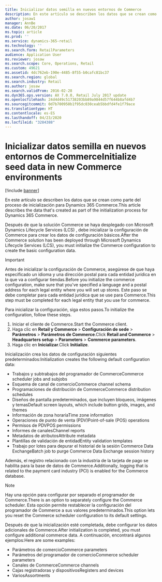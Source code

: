 ```yaml
---
title: Inicializar datos semilla en nuevos entornos de Commerce
description: En este artículo se describen los datos que se crean como parte del proceso de inicialización para Dynamics 365 Commerce.
author: josaw1
manager: AnnBe
ms.date: 06/20/2017
ms.topic: article
ms.prod: ''
ms.service: dynamics-365-retail
ms.technology: ''
ms.search.form: RetailParameters
audience: Application User
ms.reviewer: josaw
ms.search.scope: Core, Operations, Retail
ms.custom: 49621
ms.assetid: 4dc762eb-190e-4485-8f55-b0cafc81bc37
ms.search.region: global
ms.search.industry: Retail
ms.author: josaw
ms.search.validFrom: 2016-02-28
ms.dyn365.ops.version: AX 7.0.0, Retail July 2017 update
ms.openlocfilehash: 24d4d49c51738203bb89a9844d57f644b8afd4b7
ms.sourcegitcommit: 0d7b700950b1f95dc030ceab5bbdfd4fe1f79ace
ms.translationtype: HT
ms.contentlocale: es-ES
ms.lasthandoff: 04/23/2020
ms.locfileid: "3284388"
---
```

# <a name="initialize-seed-data-in-new-commerce-environments"></a><span data-ttu-id="c9d1e-103">Inicializar datos semilla en nuevos entornos de Commerce</span><span class="sxs-lookup"><span data-stu-id="c9d1e-103">Initialize seed data in new Commerce environments</span></span>

[!include [banner](includes/banner.md)]

<span data-ttu-id="c9d1e-104">En este artículo se describen los datos que se crean como parte del proceso de inicialización para Dynamics 365 Commerce.</span><span class="sxs-lookup"><span data-stu-id="c9d1e-104">This article describes the data that's created as part of the initialization process for Dynamics 365 Commerce.</span></span>

<span data-ttu-id="c9d1e-105">Después de que la solución Commerce se haya desplegado con Microsoft Dynamics Lifecycle Services (LCS) , debe inicializar la configuración de Commerce para crear los datos de configuración básicos.</span><span class="sxs-lookup"><span data-stu-id="c9d1e-105">After the Commerce solution has been deployed through Microsoft Dynamics Lifecycle Services (LCS), you must initialize the Commerce configuration to create the basic configuration data.</span></span>

> [!IMPORTANT]
> <span data-ttu-id="c9d1e-106">Antes de inicializar la configuración de Commerce, asegúrese de que haya especificado un idioma y una dirección postal para cada entidad jurídica en la que va a configurar tiendas.</span><span class="sxs-lookup"><span data-stu-id="c9d1e-106">Before you initialize the commerce configuration, make sure that you've specified a language and a postal address for each legal entity where you will set up stores.</span></span> <span data-ttu-id="c9d1e-107">Este paso se debe completar para cada entidad jurídica que se use para Commerce.</span><span class="sxs-lookup"><span data-stu-id="c9d1e-107">This step must be completed for each legal entity that you use for commerce.</span></span>

<span data-ttu-id="c9d1e-108">Para inicializar la configuración, siga estos pasos.</span><span class="sxs-lookup"><span data-stu-id="c9d1e-108">To initialize the configuration, follow these steps.</span></span>

1. <span data-ttu-id="c9d1e-109">Iniciar el cliente de Commerce.</span><span class="sxs-lookup"><span data-stu-id="c9d1e-109">Start the Commerce client.</span></span>
2. <span data-ttu-id="c9d1e-110">Haga clic en **Retail y Commerce** &gt; **Configuración de sede** &gt; **Parámetros** &gt; **Parámetros de Commerce**.</span><span class="sxs-lookup"><span data-stu-id="c9d1e-110">Click **Retail and Commerce** &gt; **Headquarters setup** &gt; **Parameters** &gt; **Commerce parameters**.</span></span>
3. <span data-ttu-id="c9d1e-111">Haga clic en **Inicializar**.</span><span class="sxs-lookup"><span data-stu-id="c9d1e-111">Click **Initialize**.</span></span>

<span data-ttu-id="c9d1e-112">Inicialización crea los datos de configuración siguientes predeterminados:</span><span class="sxs-lookup"><span data-stu-id="c9d1e-112">Initialization creates the following default configuration data:</span></span>

- <span data-ttu-id="c9d1e-113">Trabajos y subtrabajos del programador de Commerce</span><span class="sxs-lookup"><span data-stu-id="c9d1e-113">Commerce scheduler jobs and subjobs</span></span>
- <span data-ttu-id="c9d1e-114">Esquema de canal de comercio</span><span class="sxs-lookup"><span data-stu-id="c9d1e-114">Commerce channel schema</span></span>
- <span data-ttu-id="c9d1e-115">Programaciones de distribución de Commerce</span><span class="sxs-lookup"><span data-stu-id="c9d1e-115">Commerce distribution schedules</span></span>
- <span data-ttu-id="c9d1e-116">Diseños de pantalla predeterminados, que incluyen bloqueos, imágenes y temas</span><span class="sxs-lookup"><span data-stu-id="c9d1e-116">Default screen layouts, which include button grids, images, and themes</span></span>
- <span data-ttu-id="c9d1e-117">Información de zona horaria</span><span class="sxs-lookup"><span data-stu-id="c9d1e-117">Time zone information</span></span>
- <span data-ttu-id="c9d1e-118">Operaciones de punto de venta (PDV)</span><span class="sxs-lookup"><span data-stu-id="c9d1e-118">Point-of-sale (POS) operations</span></span>
- <span data-ttu-id="c9d1e-119">Permisos de PDV</span><span class="sxs-lookup"><span data-stu-id="c9d1e-119">POS permissions</span></span>
- <span data-ttu-id="c9d1e-120">Informes de canales</span><span class="sxs-lookup"><span data-stu-id="c9d1e-120">Channel reports</span></span>
- <span data-ttu-id="c9d1e-121">Metadatos de atributos</span><span class="sxs-lookup"><span data-stu-id="c9d1e-121">Attribute metadata</span></span>
- <span data-ttu-id="c9d1e-122">Plantillas de validación de entidad</span><span class="sxs-lookup"><span data-stu-id="c9d1e-122">Entity validation templates</span></span>
- <span data-ttu-id="c9d1e-123">Trabajo por lotes para depurar el historial de la sesión Commerce Data Exchange</span><span class="sxs-lookup"><span data-stu-id="c9d1e-123">Batch job to purge Commerce Data Exchange session history</span></span>

<span data-ttu-id="c9d1e-124">Además, el registro relacionado con la industria de la tarjeta de pago se habilita para la base de datos de Commerce.</span><span class="sxs-lookup"><span data-stu-id="c9d1e-124">Additionally, logging that is related to the payment card industry (PCI) is enabled for the Commerce database.</span></span>

> [!NOTE]
> <span data-ttu-id="c9d1e-125">Hay una opción para configurar por separado el programador de Commerce.</span><span class="sxs-lookup"><span data-stu-id="c9d1e-125">There is an option to separately configure the Commerce scheduler.</span></span> <span data-ttu-id="c9d1e-126">Esta opción permite restablecer la configuración del programador de Commerce a sus valores predeterminados.</span><span class="sxs-lookup"><span data-stu-id="c9d1e-126">This option lets you reset the Commerce scheduler configuration to its default settings.</span></span>

<span data-ttu-id="c9d1e-127">Después de que la inicialización esté completada, debe configurar los datos adicionales de Commerce.</span><span class="sxs-lookup"><span data-stu-id="c9d1e-127">After initialization is completed, you must configure additional commerce data.</span></span> <span data-ttu-id="c9d1e-128">A continuación, encontrará algunos ejemplos:</span><span class="sxs-lookup"><span data-stu-id="c9d1e-128">Here are some examples:</span></span>

- <span data-ttu-id="c9d1e-129">Parámetros de comercio</span><span class="sxs-lookup"><span data-stu-id="c9d1e-129">Commerce parameters</span></span>
- <span data-ttu-id="c9d1e-130">Parámetros del programador de comercio</span><span class="sxs-lookup"><span data-stu-id="c9d1e-130">Commerce scheduler parameters</span></span>
- <span data-ttu-id="c9d1e-131">Canales de Commerce</span><span class="sxs-lookup"><span data-stu-id="c9d1e-131">Commerce channels</span></span>
- <span data-ttu-id="c9d1e-132">Cajas registradoras y dispositivos</span><span class="sxs-lookup"><span data-stu-id="c9d1e-132">Registers and devices</span></span>
- <span data-ttu-id="c9d1e-133">Varios</span><span class="sxs-lookup"><span data-stu-id="c9d1e-133">Assortments</span></span>

